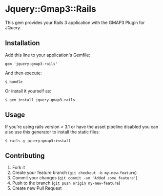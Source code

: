 # Jquery::Gmap3::Rails

This gem provides your Rails 3 application with the GMAP3 Plugin for JQuery.

## Installation

Add this line to your application's Gemfile:

    gem 'jquery-gmap3-rails'

And then execute:

    $ bundle

Or install it yourself as:

    $ gem install jquery-gmap3-rails

## Usage

If you're using rails version < 3.1 or have the asset pipeline disabled you can also use this
generator to install the static files:

    $ rails g jquery:gmap3:install

## Contributing

1. Fork it
2. Create your feature branch (`git checkout -b my-new-feature`)
3. Commit your changes (`git commit -am 'Added some feature'`)
4. Push to the branch (`git push origin my-new-feature`)
5. Create new Pull Request
